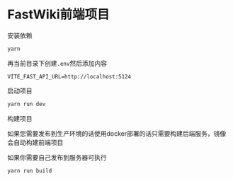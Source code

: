 # FastWiki前端项目

安装依赖

```sh
yarn
```

再当前目录下创建`.env`然后添加内容

```env
VITE_FAST_API_URL=http://localhost:5124
```

启动项目

```sh
yarn run dev
```

构建项目

如果您需要发布到生产环境的话使用docker部署的话只需要构建后端服务，镜像会自动构建前端项目

如果你需要自己发布到服务器可执行

```sh
yarn run build
```
